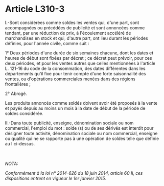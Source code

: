 # Article L310-3

<p>I.-Sont considérées comme soldes les ventes qui, d'une part, sont accompagnées ou précédées de publicité et sont annoncées comme tendant, par une réduction de prix, à l'écoulement accéléré de marchandises en stock et qui, d'autre part, ont lieu durant les périodes définies, pour l'année civile, comme suit : </p><p>1° Deux périodes d'une durée de six semaines chacune, dont les dates et heures de début sont fixées par décret ; ce décret peut prévoir, pour ces deux périodes, et pour les ventes autres que celles mentionnées à l'article L. 121-16 du code de la consommation, des dates différentes dans les départements qu'il fixe pour tenir compte d'une forte saisonnalité des ventes, ou d'opérations commerciales menées dans des régions frontalières ; </p><p>2° Abrogé. </p><p>Les produits annoncés comme soldés doivent avoir été proposés à la vente et payés depuis au moins un mois à la date de début de la période de soldes considérée. </p><p>II.-Dans toute publicité, enseigne, dénomination sociale ou nom commercial, l'emploi du mot : solde (s) ou de ses dérivés est interdit pour désigner toute activité, dénomination sociale ou nom commercial, enseigne ou qualité qui ne se rapporte pas à une opération de soldes telle que définie au I ci-dessus.</p><br/><br/><i>NOTA:<p>Conformément à la loi n° 2014-626 du 18 juin 2014, article 60 II, ces dispositions entrent en vigueur le 1er janvier 2015.</p></i>